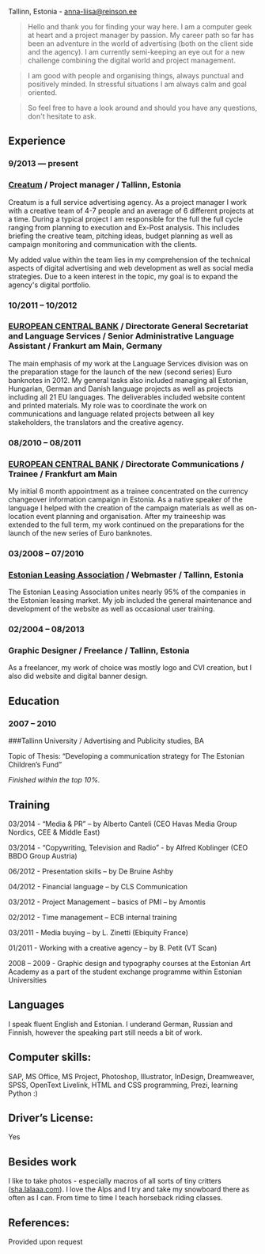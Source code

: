 Tallinn, Estonia -
anna-liisa@reinson.ee


> Hello and thank you for finding your way here. I am a computer geek at heart and a project manager by passion. My career path so far has been an adventure in the world of advertising (both on the client side and the agency). I am currently semi-keeping an eye out for a new challenge combining the digital world and project management. 

> I am good with people and organising things, always punctual and positively minded. In stressful situations I am always calm and goal oriented.

> So feel free to have a look around and should you have any questions, don't hesitate to ask.

## Experience

### 9/2013 — present

### [Creatum](http://www.creatum.ee/en) / Project manager / Tallinn, Estonia

Creatum is a full service advertising agency. As a project manager I work with a creative team of 4-7 people and an average of 6 different projects at a time. During a typical project I am responsible for the full the full cycle ranging from planning to execution and Ex-Post analysis. This includes briefing the creative team, pitching ideas, budget planning as well as campaign monitoring and communication with the clients.

My added value within the team lies in my comprehension of the technical aspects of digital advertising and web development as well as social media strategies. Due to a keen interest in the topic, my goal is to expand the agency's digital portfolio. 



### 10/2011 – 10/2012

### [EUROPEAN CENTRAL BANK](http://www.ecb.europa.eu) / Directorate General Secretariat and Language Services / Senior Administrative Language Assistant / Frankurt am Main, Germany

The main emphasis of my work at the Language Services division was on the preparation stage for the launch of the new (second series) Euro banknotes in 2012. My general tasks also included managing all Estonian, Hungarian, German and Danish language projects as well as projects including all 21 EU languages. The deliverables included website content and printed materials. My role was to coordinate the work on communications and language related projects between all key stakeholders, the translators and the creative agency.



### 08/2010 – 08/2011

### [EUROPEAN CENTRAL BANK](http://www.ecb.europa.eu) / Directorate Communications / Trainee / Frankfurt am Main

My initial 6 month appointment as a trainee concentrated on the currency changeover information campaign in Estonia. As a native speaker of the language I helped with the creation of the campaign materials as well as on-location event planning and organisation. After my traineeship was extended to the full term, my work continued on the preparations for the launch of the new series of Euro banknotes.


### 03/2008 – 07/2010

### [Estonian Leasing Association](http://liisingliit.ee/index.php?lang=eng) / Webmaster / Tallinn, Estonia

The Estonian Leasing Association unites nearly 95% of the companies in the Estonian leasing market. My job included the general maintenance and development of the website as well as occasional user training.

### 02/2004 – 08/2013

### Graphic Designer / Freelance / Tallinn, Estonia

As a freelancer, my work of choice was mostly logo and CVI creation, but I also did website and digital banner design.

## Education

### 2007 – 2010

###Tallinn University / Advertising and Publicity studies, BA

Topic of Thesis: “Developing a communication strategy for The Estonian Children’s Fund”

*Finished within the top 10%.*

## Training

03/2014 - “Media & PR” – by Alberto Canteli (CEO Havas Media Group Nordics, CEE & Middle East)

03/2014 - “Copywriting, Television and Radio” - by Alfred Koblinger (CEO BBDO Group Austria)

06/2012 - Presentation skills – by De Bruine Ashby

04/2012 - Financial language – by CLS Communication

03/2012 - Project Management – basics of PMI – by Amontis

02/2012 - Time management – ECB internal training

03/2011 - Media buying – by L. Zinetti (Ebiquity France)

01/2011 - Working with a creative agency – by B. Petit (VT Scan)

2008 – 2009 - Graphic design and typography courses at the Estonian Art Academy as a part of the student exchange programme within Estonian Universities


## Languages
I speak fluent English and Estonian. I underand German, Russian and Finnish, however the speaking part still needs a bit of work.


## Computer skills:	

SAP, MS Office, MS Project, Photoshop, Illustrator, InDesign, Dreamweaver, SPSS, OpenText Livelink, HTML and CSS programming, Prezi, learning Python :)

## Driver’s License:	

Yes

## Besides work
I like to take photos - especially macros of all sorts of tiny critters  ([sha.lalaaa.com](http://sha.lalaaa.com	)). I love the Alps and I try and take my snowboard there as often as I can. From time to time I teach horseback riding classes.

## References:	

Provided upon request


